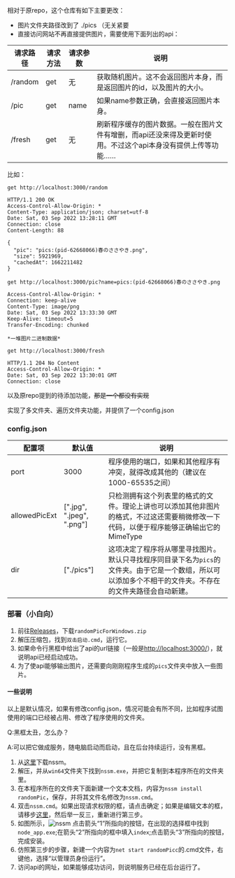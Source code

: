 相对于原repo，这个仓库有如下主要更改：
* 图片文件夹路径改到了 ./pics （无关紧要
* 直接访问网站不再直接提供图片，需要使用下面列出的api：

| 请求路径 | 请求方法 | 请求参数 | 说明 |
| ------- | ------- | ------- | ----- |
|  /random  | get |  无 | 获取随机图片。这不会返回图片本身，而是返回图片的id，以及图片的大小。 |
| /pic  | get | name | 如果name参数正确，会直接返回图片本身。 |
| /fresh  | get | 无 | 刷新程序缓存的图片数据。一般在图片文件有增删，而api还没来得及更新时使用。不过这个api本身没有提供上传等功能…… |

比如：

`get http://localhost:3000/random`

```
HTTP/1.1 200 OK
Access-Control-Allow-Origin: *
Content-Type: application/json; charset=utf-8
Date: Sat, 03 Sep 2022 13:28:11 GMT
Connection: close
Content-Length: 88

{
  "pic": "pics:(pid-62668066)春のささやき.png",
  "size": 5921969,
  "cachedAt": 1662211482
}
```


`get http://localhost:3000/pic?name=pics:(pid-62668066)春のささやき.png`

```
Access-Control-Allow-Origin: *
Connection: keep-alive
Content-Type: image/png
Date: Sat, 03 Sep 2022 13:33:30 GMT
Keep-Alive: timeout=5
Transfer-Encoding: chunked

*一堆图片二进制数据*
```

`get http://localhost:3000/fresh`
```
HTTP/1.1 204 No Content
Access-Control-Allow-Origin: *
Date: Sat, 03 Sep 2022 13:30:01 GMT
Connection: close
```

以及原repo提到的待添加功能，~~那是一个都没有实现~~

实现了多文件夹、遍历文件夹功能，并提供了一个config.json

### config.json

| 配置项 | 默认值 | 说明 |
| ------- | ------- | ------- |
|  port  | 3000 | 程序使用的端口，如果和其他程序有冲突，就得改成其他的（建议在1000-65535之间） |
| allowedPicExt  | [".jpg", ".jpeg", ".png"] | 只检测拥有这个列表里的格式的文件。理论上讲也可以添加其他非图片的格式，不过这还需要稍微修改一下代码，以便于程序能够正确输出它的MimeType |
| dir  | ["./pics"] | 这项决定了程序将从哪里寻找图片。默认只寻找程序同目录下名为`pics`的文件夹。由于它是一个数组，所以可以添加多个不相干的文件夹。不存在的文件夹路径会自动新建。 |

### 部署（小白向）

1. 前往[Releases](https://github.com/yige233/randomPic/releases/tag/v1.0)，下载`randomPicForWindows.zip`
2. 解压压缩包，找到`双击启动.cmd`，运行它。
3. 如果命令行黑框中给出了api的url链接（一般是[http://localhost:3000/](http://localhost:3000)），就说明api已经启动成功。
4. 为了使api能够输出图片，还需要向刚刚程序生成的`pics`文件夹中放入一些图片。

#### 一些说明
以上是默认情况，如果有修改config.json，情况可能会有所不同，比如程序试图使用的端口已经被占用、修改了程序使用的文件夹。

Q:黑框太丑，怎么办？

A:可以把它做成服务，随电脑启动而启动，且在后台持续运行，没有黑框。

1. 从[这里](https://nssm.cc/ci/nssm-2.24-101-g897c7ad.zip)下载nssm。
2. 解压，并从`win64`文件夹下找到`nssm.exe`，并把它复制到本程序所在的文件夹里。
3. 在本程序所在的文件夹下面新建一个文本文档，内容为`nssm install randomPic`，保存，并将其文件名修改为`nssm.cmd`。
4. 双击`nssm.cmd`。如果出现请求权限的框，请点击确定；如果是编辑文本的框，请移步[这里](https://zhuanlan.zhihu.com/p/78950489)，然后举一反三，重新进行第三步。
5. 如图所示，![nssm](https://user-images.githubusercontent.com/34409561/189483858-f61d6b75-a694-41f2-8351-598133faa612.png)
点击箭头“1”所指向的按钮，在出现的选择框中找到`node_app.exe`;在箭头“2”所指向的框中填入`index`;点击箭头“3”所指向的按钮，完成安装。
6. 仿照第三步的步骤，新建一个内容为`net start randomPicc`的.cmd文件，右键他，选择“以管理员身份运行”。
7. 访问api的网址，如果能够成功访问，则说明服务已经在后台运行了。

